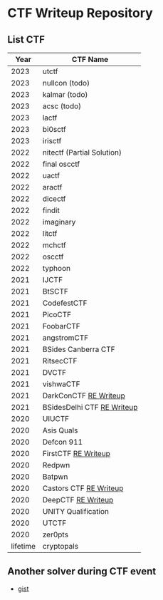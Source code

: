 # CTF Writeup Repository

## List CTF
| Year     | CTF Name     |
| -------- | ------------ |
| 2023 | utctf |
| 2023 | nullcon (todo) |
| 2023 | kalmar (todo) |
| 2023 | acsc (todo) |
| 2023 | lactf |
| 2023 | bi0sctf |
| 2023 | irisctf |
| 2022 | nitectf (Partial Solution) |
| 2022 | final oscctf |
| 2022 | uactf |
| 2022 | aractf  |
| 2022 | dicectf |
| 2022 | findit |
| 2022 | imaginary |
| 2022 | litctf |
| 2022 | mchctf |
| 2022 | oscctf |
| 2022 | typhoon |
| 2021 | IJCTF |
| 2021 | BtSCTF |
| 2021 | CodefestCTF |
| 2021 | PicoCTF |
| 2021 | FoobarCTF |
| 2021 | angstromCTF |
| 2021 | BSides Canberra CTF |
| 2021 | RitsecCTF |
| 2021 | DVCTF |
| 2021 | vishwaCTF |
| 2021 | DarkConCTF [RE Writeup](https://ret2ex.medium.com/reverse-engineering-darkcon-ctf-2021-a8060717b1e3) |
| 2021 | BSidesDelhi CTF [RE Writeup](https://ret2ex.medium.com/writeup-reverse-engineering-bsides-delhi-ctf-2020-8a3f8bc92fb) |
| 2020 | UIUCTF |
| 2020 | Asis Quals |
| 2020 | Defcon 911 |
| 2020 | FirstCTF [RE Writeup](https://medium.com/@ret2ex/write-up-first-challenge-2020-2e2ff284d590) |
| 2020 | Redpwn |
| 2020 | Batpwn |
| 2020 | Castors CTF [RE Writeup](https://medium.com/@ret2ex/reverse-engineering-castors-ctf-2020-b80ce7a4670) |
| 2020 | DeepCTF [RE Writeup](https://medium.com/@ret2ex/reverse-engineering-deep-ctf-2020-ac9e83aa266d) |
| 2020 | UNITY Qualification |
| 2020 | UTCTF |
| 2020 | zer0pts |
| lifetime | cryptopals |

## Another solver during CTF event
- [gist](http://gist.github.com/kos0ng)